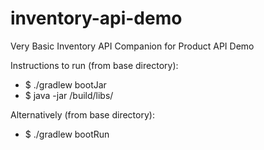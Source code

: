 # inventory-api-demo
Very Basic Inventory API Companion for Product API Demo

Instructions to run (from base directory):
  - $ ./gradlew bootJar
  - $ java -jar /build/libs/<jarfile>

Alternatively (from base directory):
  - $ ./gradlew bootRun
